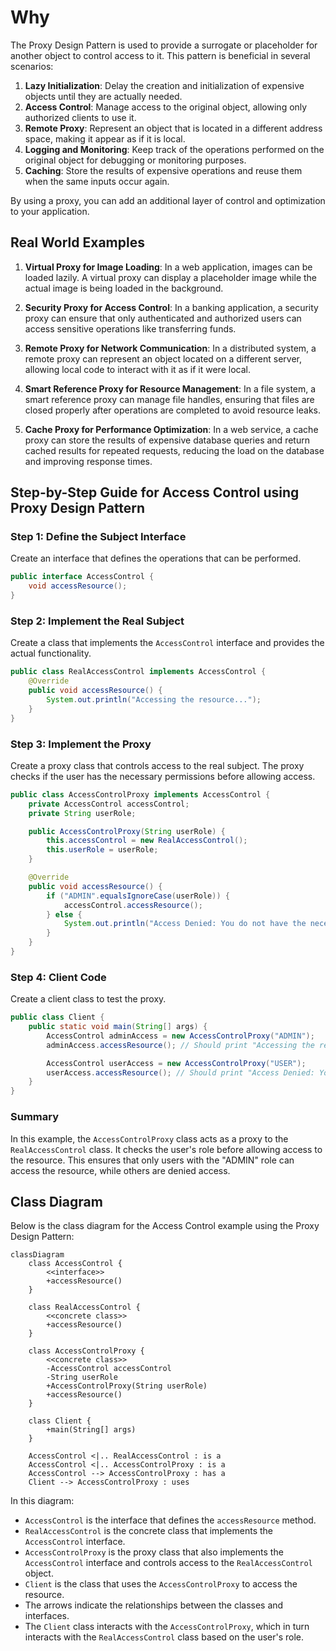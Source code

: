 # Why
The Proxy Design Pattern is used to provide a surrogate or placeholder for another object to control access to it. This pattern is beneficial in several scenarios:

1. **Lazy Initialization**: Delay the creation and initialization of expensive objects until they are actually needed.
2. **Access Control**: Manage access to the original object, allowing only authorized clients to use it.
3. **Remote Proxy**: Represent an object that is located in a different address space, making it appear as if it is local.
4. **Logging and Monitoring**: Keep track of the operations performed on the original object for debugging or monitoring purposes.
5. **Caching**: Store the results of expensive operations and reuse them when the same inputs occur again.

By using a proxy, you can add an additional layer of control and optimization to your application.

## Real World Examples

1. **Virtual Proxy for Image Loading**: In a web application, images can be loaded lazily. A virtual proxy can display a placeholder image while the actual image is being loaded in the background.

2. **Security Proxy for Access Control**: In a banking application, a security proxy can ensure that only authenticated and authorized users can access sensitive operations like transferring funds.

3. **Remote Proxy for Network Communication**: In a distributed system, a remote proxy can represent an object located on a different server, allowing local code to interact with it as if it were local.

4. **Smart Reference Proxy for Resource Management**: In a file system, a smart reference proxy can manage file handles, ensuring that files are closed properly after operations are completed to avoid resource leaks.

5. **Cache Proxy for Performance Optimization**: In a web service, a cache proxy can store the results of expensive database queries and return cached results for repeated requests, reducing the load on the database and improving response times.

## Step-by-Step Guide for Access Control using Proxy Design Pattern

### Step 1: Define the Subject Interface
Create an interface that defines the operations that can be performed.

```java
public interface AccessControl {
    void accessResource();
}
```

### Step 2: Implement the Real Subject
Create a class that implements the `AccessControl` interface and provides the actual functionality.

```java
public class RealAccessControl implements AccessControl {
    @Override
    public void accessResource() {
        System.out.println("Accessing the resource...");
    }
}
```

### Step 3: Implement the Proxy
Create a proxy class that controls access to the real subject. The proxy checks if the user has the necessary permissions before allowing access.

```java
public class AccessControlProxy implements AccessControl {
    private AccessControl accessControl;
    private String userRole;

    public AccessControlProxy(String userRole) {
        this.accessControl = new RealAccessControl();
        this.userRole = userRole;
    }

    @Override
    public void accessResource() {
        if ("ADMIN".equalsIgnoreCase(userRole)) {
            accessControl.accessResource();
        } else {
            System.out.println("Access Denied: You do not have the necessary permissions.");
        }
    }
}
```

### Step 4: Client Code
Create a client class to test the proxy.

```java
public class Client {
    public static void main(String[] args) {
        AccessControl adminAccess = new AccessControlProxy("ADMIN");
        adminAccess.accessResource(); // Should print "Accessing the resource..."

        AccessControl userAccess = new AccessControlProxy("USER");
        userAccess.accessResource(); // Should print "Access Denied: You do not have the necessary permissions."
    }
}
```

### Summary
In this example, the `AccessControlProxy` class acts as a proxy to the `RealAccessControl` class. It checks the user's role before allowing access to the resource. This ensures that only users with the "ADMIN" role can access the resource, while others are denied access.


## Class Diagram

Below is the class diagram for the Access Control example using the Proxy Design Pattern:

```mermaid
classDiagram
    class AccessControl {
        <<interface>>
        +accessResource()
    }

    class RealAccessControl {
        <<concrete class>>
        +accessResource()
    }

    class AccessControlProxy {
        <<concrete class>>
        -AccessControl accessControl
        -String userRole
        +AccessControlProxy(String userRole)
        +accessResource()
    }

    class Client {
        +main(String[] args)
    }

    AccessControl <|.. RealAccessControl : is a
    AccessControl <|.. AccessControlProxy : is a
    AccessControl --> AccessControlProxy : has a
    Client --> AccessControlProxy : uses
```

In this diagram:
- `AccessControl` is the interface that defines the `accessResource` method.
- `RealAccessControl` is the concrete class that implements the `AccessControl` interface.
- `AccessControlProxy` is the proxy class that also implements the `AccessControl` interface and controls access to the `RealAccessControl` object.
- `Client` is the class that uses the `AccessControlProxy` to access the resource.
- The arrows indicate the relationships between the classes and interfaces.
- The `Client` class interacts with the `AccessControlProxy`, which in turn interacts with the `RealAccessControl` class based on the user's role.